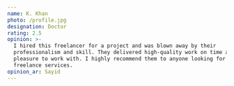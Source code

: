 ```yaml
---
name: K. Khan
photo: /profile.jpg
designation: Doctor
rating: 2.5
opinion: >-
  I hired this freelancer for a project and was blown away by their
  professionalism and skill. They delivered high-quality work on time and were a
  pleasure to work with. I highly recommend them to anyone looking for top-notch
  freelance services.
opinion_ar: Sayid
---
```



